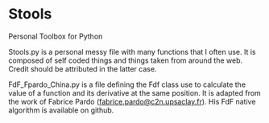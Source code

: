 # Stools
Personal Toolbox for Python

Stools.py is a personal messy file with many functions that I often use.
It is composed of self coded things and things taken from around the web.
Credit should be attributed in the latter case.

FdF_Fpardo_China.py is a file defining the Fdf class use to calculate the value of a function and its derivative at the same position. It is adapted from the work of Fabrice Pardo (fabrice.pardo@c2n.upsaclay.fr). His FdF native algorithm is available on github.


